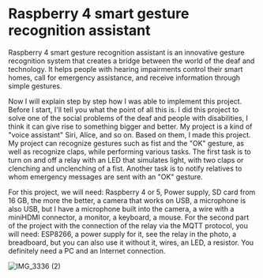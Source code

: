 # Raspberry 4 smart gesture recognition assistant
Raspberry 4 smart gesture recognition assistant is an innovative gesture recognition system that creates a bridge between the world of the deaf and technology. It helps people with hearing impairments control their smart homes, call for emergency assistance, and receive information through simple gestures.


Now I will explain step by step how I was able to implement this project. Before I start, I'll tell you what the point of all this is. I did this project to solve one of the social problems of the deaf and people with disabilities, I think it can give rise to something bigger and better.  My project is a kind of "voice assistant" Siri, Alice, and so on. Based on them, I made this project. My project can recognize gestures such as fist and the "OK" gesture, as well as recognize claps, while performing various tasks. The first task is to turn on and off a relay with an LED that simulates light, with two claps or clenching and unclenching of a fist.  Another task is to notify relatives to whom emergency messages are sent with an "OK" gesture.

For this project, we will need:
Raspberry 4 or 5, Power supply, SD card from 16 GB, the more the better, a camera that works on USB, a microphone is also USB, but I have a microphone built into the camera, a wire with a miniHDMI connector, a monitor, a keyboard, a mouse. For the second part of the project with the connection of the relay via the MQTT protocol, you will need:
ESP8266, a power supply for it, see the relay in the photo, a breadboard, but you can also use it without it, wires, an LED, a resistor. You definitely need a PC and an Internet connection.

![IMG_3336 (2)](https://github.com/user-attachments/assets/485a997f-3fd9-454a-a977-d546a491f7b0)

